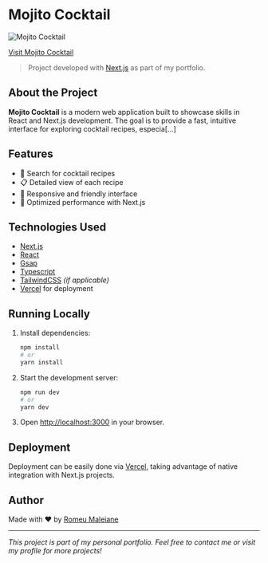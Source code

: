 # Mojito Cocktail

![Mojito Cocktail](https://drive.google.com/uc?id=1ct9VVj7g0sN8bs3xpnf-YFwQMPmNORDF)

[Visit Mojito Cocktail](https://mojito-cocktail-rho.vercel.app/)

> Project developed with [Next.js](https://nextjs.org) as part of my portfolio.

## About the Project

**Mojito Cocktail** is a modern web application built to showcase skills in React and Next.js development. The goal is to provide a fast, intuitive interface for exploring cocktail recipes, especia[...]
 
## Features

- 🔎 Search for cocktail recipes
- 📋 Detailed view of each recipe
- 💬 Responsive and friendly interface
- 🚀 Optimized performance with Next.js

## Technologies Used

- [Next.js](https://nextjs.org)
- [React](https://react.dev)
- [Gsap](https://gsap.com)
- [Typescript](https://www.typescriptlang.org)
- [TailwindCSS](https://tailwindcss.com) *(if applicable)*
- [Vercel](https://vercel.com) for deployment

## Running Locally

1. Install dependencies:
   ```bash
   npm install
   # or
   yarn install
   ```

2. Start the development server:
   ```bash
   npm run dev
   # or
   yarn dev
   ```

3. Open [http://localhost:3000](http://localhost:3000) in your browser.

## Deployment

Deployment can be easily done via [Vercel](https://vercel.com), taking advantage of native integration with Next.js projects.

## Author

Made with ❤️ by [Romeu Maleiane](https://github.com/romeu-maleiane)

---

*This project is part of my personal portfolio. Feel free to contact me or visit my profile for more projects!*

